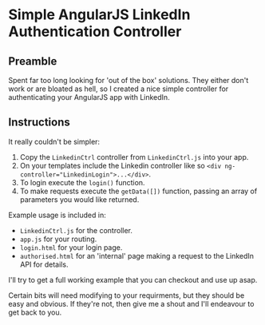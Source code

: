 # Simple AngularJS LinkedIn Authentication Controller

## Preamble
Spent far too long looking for 'out of the box' solutions. They either don't work or are bloated as hell, so I created a nice simple controller for authenticating your AngularJS app with LinkedIn.

## Instructions
It really couldn't be simpler:

1. Copy the `LinkedinCtrl` controller from `LinkedinCtrl.js` into your app.
2. On your templates include the Linkedin controller like so `<div ng-controller="LinkedinLogin">...</div>`.
3. To login execute the `login()` function.
4. To make requests execute the `getData([])` function, passing an array of parameters you would like returned.

Example usage is included in: 
 - `LinkedinCtrl.js` for the controller.
 - `app.js` for your routing.
 - `login.html` for your login page.
 - `authorised.html` for an 'internal' page making a request to the LinkedIn API for details.

I'll try to get a full working example that you can checkout and use up asap.

Certain bits will need modifying to your requirments, but they should be easy and obvious. If they're not, then give me a shout and I'll endeavour to get back to you.
